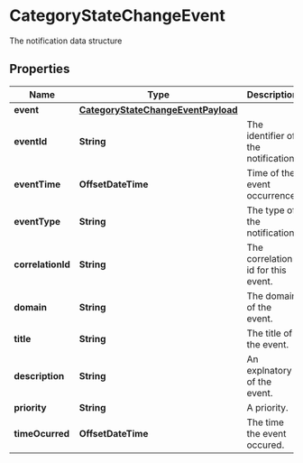 

# CategoryStateChangeEvent

The notification data structure
## Properties

Name | Type | Description | Notes
------------ | ------------- | ------------- | -------------
**event** | [**CategoryStateChangeEventPayload**](CategoryStateChangeEventPayload.md) |  |  [optional]
**eventId** | **String** | The identifier of the notification. |  [optional]
**eventTime** | **OffsetDateTime** | Time of the event occurrence. |  [optional]
**eventType** | **String** | The type of the notification. |  [optional]
**correlationId** | **String** | The correlation id for this event. |  [optional]
**domain** | **String** | The domain of the event. |  [optional]
**title** | **String** | The title of the event. |  [optional]
**description** | **String** | An explnatory of the event. |  [optional]
**priority** | **String** | A priority. |  [optional]
**timeOcurred** | **OffsetDateTime** | The time the event occured. |  [optional]



